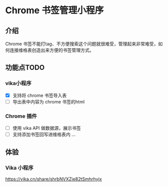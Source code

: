 # Chrome 书签管理小程序
## 介绍
Chrome 书签不能打tag、不方便搜索这个问题就很难受，管理起来非常难受，如何连接维格表创造出来方便的书签管理方式。

## 功能点TODO
### vika小程序
- [x] 支持将 chrome 书签导入表
- [ ] 导出表中内容为 chrome 书签的html
### Chrome 插件
- [ ] 使用 vika API 做数据源，展示书签
- [ ] 支持添加书签回写进维格表内
...

## 体验
### Vika 小程序
https://vika.cn/share/shrbNVXZje82tSmhrhyjx

